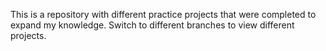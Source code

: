 This is a repository with different practice projects that were completed to expand my knowledge. Switch to different branches to view different projects.
